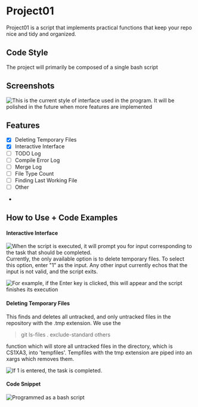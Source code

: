 # Project01

Project01 is a script that implements practical functions that keep your repo nice and tidy and organized. 
## Code Style 
The project will primarily be composed of a single bash script
## Screenshots
![This is the current style of interface used in the program. It will be polished in the future when more features are implemented](https://i.imgur.com/T8eKla8.png)

## Features
- [x] Deleting Temporary Files 
- [X] Interactive Interface
- [ ] TODO Log
- [ ] Compile Error Log
- [ ] Merge Log
- [ ] File Type Count
- [ ] Finding Last Working File
- [ ] Other
- 
## How to Use + Code Examples

#### Interactive Interface

![When the script is executed, it will prompt you for input corresponding to the task that should be completed.](https://imgur.com/Kee8tZl.png)
Currently, the only available option is to delete temporary files. To select this option, enter "1" as the input. Any other input currently echos that the input is not valid, and the script exits.

![For example, if the Enter key is clicked, this will appear and the script finishes its execution](https://i.imgur.com/QdUjiWa.png)

#### Deleting Temporary Files

This finds and deletes all untracked, and only untracked files in the repository with the .tmp extension.
We use the 

> git ls-files . exclude-standard others 

function which will store all untracked files in the directory, which is CS1XA3, into 'tempfiles'. Tempfiles with the tmp extension are piped into an xargs which removes them.

![If 1 is entered, the task is completed.](https://imgur.com/kdRLiha.png)
#### Code Snippet
![Programmed as a bash script](https://i.gyazo.com/2ae4cad22758b45264450b084ee82175.png)
